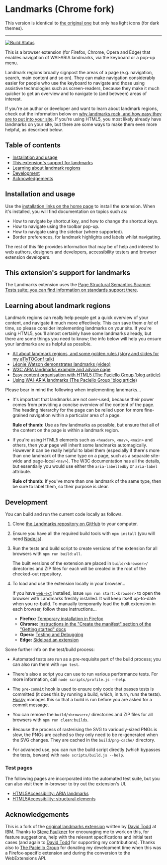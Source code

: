# Landmarks (Chrome fork)

This version is identical to [the original one](https://chrome.google.com/webstore/detail/landmark-navigation-via-k/ddpokpbjopmeeiiolheejjpkonlkklgp) but only has light icons (for dark themes).

---

[![Build Status](https://github.com/matatk/landmarks/workflows/Build/badge.svg)](https://github.com/matatk/landmarks/actions?query=workflow%3ABuild)

This is a browser extension (for Firefox, Chrome, Opera and Edge) that enables navigation of WAI-ARIA landmarks, via the keyboard or a pop-up menu.

Landmark regions broadly signpost the areas of a page (e.g. navigation, search, main content and so on). They can make navigation considerably easier for people who use the keyboard to navigate and those using assistive technologies such as screen-readers, because they make it much quicker to get an overview and to navigate to (and between) areas of interest.

If you're an author or developer and want to learn about landmark regions, check out the information below on [why landmarks rock, and how easy they are to put into your site](#learning-about-landmark-regions). If you're using HTML5, you most likely already have landmarks on your site, but there are some ways to make them even more helpful, as described below.

## Table of contents

-   [Installation and usage](#installation-and-usage)
-   [This extension's support for landmarks](#this-extensions-support-for-landmarks)
-   [Learning about landmark regions](#learning-about-landmark-regions)
-   [Development](#development)
-   [Acknowledgements](#acknowledgements)

## Installation and usage

Use the [installation links on the home page](http://matatk.agrip.org.uk/landmarks/) to install the extension. When it's installed, you will find documentation on topics such as:

-   How to navigate by shortcut key, and how to change the shortcut keys.
-   How to navigate using the toolbar pop-up.
-   How to navigate using the sidebar (where supported).
-   Border preferences, for landmark highlights and labels whilst navigating.

The rest of this file provides information that may be of help and interest to web authors, designers and developers, accessibility testers and browser extension developers.

## This extension's support for landmarks

The Landmarks extension uses the [Page Structural Semantics Scanner Tests suite; you can find information on standards support there](https://github.com/matatk/page-structural-semantics-scanner-tests#support-for-landmarks).

<!-- This anchor is needed for extension versions <=2.9.0 -->
<div><a name="information-for-web-authors-designers-and-developers"></a></div>

## Learning about landmark regions

Landmark regions can really help people get a quick overview of your content, and navigate it much more effectively. This can save them *a lot* of time, so please consider implementing landmarks on your site. If you're using HTML5, you'll almost certainly have some landmarks already, but there are some things you need to know; the info below will help you ensure your landmarks are as helpful as possible.

-   [All about landmark regions, and some golden rules (story and slides for my a11yTOConf talk)](http://matatk.agrip.org.uk/talks/2020/landmarks/)
-   [Léonie Watson demonstrates landmarks (video)](https://www.youtube.com/watch?v=IhWMou12_Vk)
-   [W3C ARIA landmarks example and advice page](https://www.w3.org/TR/wai-aria-practices/examples/landmarks/index.html)
-   [Easy content organisation with HTML5 (The Paciello Group 'blog article)](https://www.paciellogroup.com/blog/2015/09/easy-content-organisation-with-html5/)
-   [Using WAI-ARIA landmarks (The Paciello Group 'blog article)](https://www.paciellogroup.com/blog/2013/02/using-wai-aria-landmarks-2013/)

Please bear in mind the following when implementing landmarks...

-   It's important that landmarks are not over-used, because their power comes from providing a concise overview of the content of the page. The heading hierarchy for the page can be relied upon for more fine-grained navigation within a particular area of a page.

    **Rule of thumb:** Use as few landmarks as possible, but ensure that all of the content on the page is within a landmark region.

-   If you're using HTML5 elements such as `<header>`, `<nav>`, `<main>` and others, then your page will inherit some landmarks automagically. However it can be really helpful to label them (especially if there's more than one landmark of the same type on a page, such as a separate site-wide and page-local `<nav>`). The W3C documentation has all the details, but essentially you would use either the `aria-labelledby` or `aria-label` attribute.

    **Rule of thumb:** If you've more than one landmark of the same type, then be sure to label them, so their purpose is clear.

## Development

You can build and run the current code locally as follows.

1.  Clone [the Landmarks repository on GitHub](https://github.com/matatk/landmarks) to your computer.

2.  Ensure you have all the required build tools with `npm install` (you will need [Node.js](https://nodejs.org/)).

3.  Run the tests and build script to create versions of the extension for all browsers with `npm run build:all`.

    The built versions of the extension are placed in `build/<browser>/` directories and ZIP files for each will be created in the root of the checked-out repository.

4.  To load and use the extension locally in your browser...

    If you have [`web-ext`](https://extensionworkshop.com/documentation/develop/getting-started-with-web-ext/) installed, issue `npm run start:<browser>` to open the browser with Landmarks freshly installed. It will keep itself up-to-date when you re-build. To manually temporarily load the built extension in each browser, follow these instructions...

    -   **Firefox:** [Temporary installation in Firefox](https://extensionworkshop.com/documentation/develop/temporary-installation-in-firefox/)
    -   **Chrome:** [Instructions in the "Create the manifest" section of the "Getting started" docs](https://developer.chrome.com/extensions/getstarted#manifest)
    -   **Opera:** [Testing and Debugging](https://dev.opera.com/extensions/testing/)
    -   **Edge:** [Sideload an extension](https://docs.microsoft.com/en-us/microsoft-edge/extensions-chromium/getting-started/extension-sideloading)

Some further info on the test/build process:

-   Automated tests are run as a pre-requisite part of the build process; you can also run them with `npm test`.

-   There's also a script you can use to run various performance tests. For more information, call `node scripts/profile.js --help`.

-   The `pre-commit` hook is used to ensure only code that passes tests is committed (it does this by running a build, which, in turn, runs the tests). [Husky](https://github.com/typicode/husky) manages this so that a build is run before you are asked for a commit message.

-   You can remove the `build/<browser>/` directories and ZIP files for all browsers with `npm run clean:builds`.

-   Because the process of rasterising the SVG to variously-sized PNGs is slow, the PNGs are cached so they only need to be re-generated when the SVG changes. They are cached in the `build/png-cache/` directory.

-   For advanced use, you can run the build script directly (which bypasses the tests, beware) with `node scripts/build.js --help`.

### Test pages

The following pages are incorporated into the automated test suite, but you can also visit them in-browser to try out the extension's UI.

-   [HTML5Accessibility: ARIA landmarks](http://www.html5accessibility.com/tests/roles-land.html)
-   [HTML5Accessibility: structural elements](http://www.html5accessibility.com/tests/structural-elements.html)

## Acknowledgements

This is a fork of the [original landmarks extension](https://github.com/davidtodd/landmarks) written by [David Todd](https://github.com/davidtodd) at IBM. Thanks to [Steve Faulkner](https://github.com/stevefaulkner) for encouraging me to work on this, for feature suggestions, help with the relevant specifications and initial test cases (and again to [David Todd](https://github.com/davidtodd) for supporting my contributions). Thanks also to [The Paciello Group](https://www.paciellogroup.com) for donating my development time when this was a Firefox-specific extension and during the conversion to the WebExtensions API.
